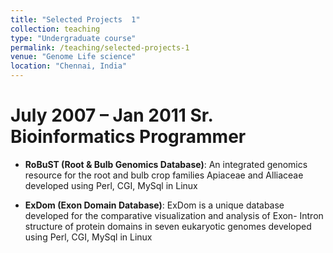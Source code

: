 ```yaml
---
title: "Selected Projects  1"
collection: teaching
type: "Undergraduate course"
permalink: /teaching/selected-projects-1
venue: "Genome Life science"
location: "Chennai, India"
---
```


July 2007 – Jan 2011 Sr. Bioinformatics Programmer
===================================================


* **RoBuST (Root & Bulb Genomics Database)**:
    An integrated genomics resource for the root and bulb crop families Apiaceae and Alliaceae developed using Perl, CGI, MySql in Linux
  
* **ExDom (Exon Domain Database)**:
    ExDom is a unique database developed for the comparative visualization and analysis of Exon- Intron structure of protein domains in seven eukaryotic genomes developed using Perl, CGI, MySql in Linux
